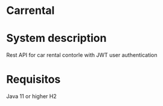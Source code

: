 # Carrental

# System description
  Rest API for car rental contorle with JWT user authentication

# Requisitos
  Java 11 or higher
  H2
